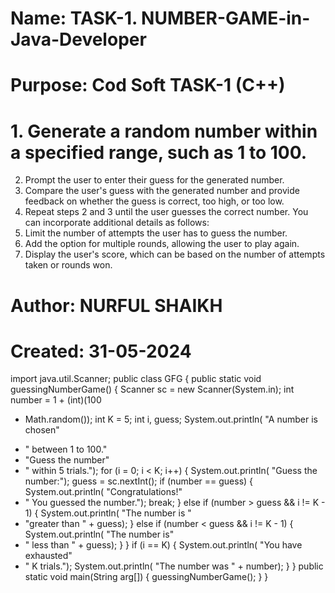 # Name:        TASK-1. NUMBER-GAME-in-Java-Developer
# Purpose:     Cod Soft TASK-1 (C++)
#  1. Generate a random number within a specified range, such as 1 to 100.
   2. Prompt the user to enter their guess for the generated number.
   3. Compare the user's guess with the generated number and provide feedback on whether the guess is correct, too high, or too low.
   4. Repeat steps 2 and 3 until the user guesses the correct number. You can incorporate additional details as follows:
   5. Limit the number of attempts the user has to guess the number.
   6. Add the option for multiple rounds, allowing the user to play again.
   7. Display the user's score, which can be based on the number of attempts taken or rounds won.
# Author:      NURFUL SHAIKH
# Created:     31-05-2024

import java.util.Scanner;
public class GFG {
public static void
guessingNumberGame()
{
Scanner sc = new Scanner(System.in);
int number = 1 + (int)(100
* Math.random());
int K = 5;
int i, guess;
System.out.println(
"A number is chosen"
+ " between 1 to 100."
+ "Guess the number"
+ " within 5 trials.");
for (i = 0; i < K; i++) {
System.out.println(
"Guess the number:");
guess = sc.nextInt();
if (number == guess) {
System.out.println(
"Congratulations!"
+ " You guessed the number.");
break;
}
else if (number > guess
&& i != K - 1) {
System.out.println(
"The number is "
+ "greater than " + guess);
}
else if (number < guess
&& i != K - 1) {
System.out.println(
"The number is"
+ " less than " + guess);
}
}
if (i == K) {
System.out.println(
"You have exhausted"
+ " K trials.");
System.out.println(
"The number was " + number);
}
}
public static void
main(String arg[])
{
guessingNumberGame();
}
}

